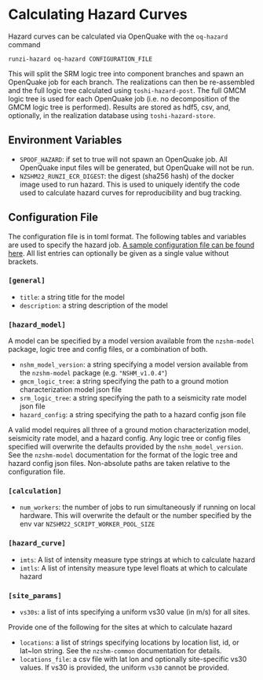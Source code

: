 # Calculating Hazard Curves

Hazard curves can be calculated via OpenQuake with the `oq-hazard` command
```
runzi-hazard oq-hazard CONFIGURATION_FILE
```

This will split the SRM logic tree into component branches and spawn an OpenQuake job for each branch. The realizations can then be re-assembled and the full logic tree calculated using `toshi-hazard-post`. The full GMCM logic tree is used for each OpenQuake job (i.e. no decomposition of the GMCM logic tree is performed). Results are stored as hdf5, csv, and, optionally, in the realization database using `toshi-hazard-store`.

## Environment Variables
- `SPOOF_HAZARD`: if set to true will not spawn an OpenQuake job. All OpenQuake input files will be generated, but OpenQuake will not be run.
- `NZSHM22_RUNZI_ECR_DIGEST`: the digest (sha256 hash) of the docker image used to run hazard. This is used to uniquely identify the code used to calculate hazard curves for reproducibility and bug tracking.

## Configuration File
The configuration file is in toml format. The following tables and variables are used to specify the hazard job. [A sample configuration file can be found here](example_hazard_config_file.md). All list entries can optionally be given as a single value without brackets.

### `[general]`
- `title`: a string title for the model
- `description`: a string description of the model

### `[hazard_model]`
A model can be specified by a model version available from the `nzshm-model` package, logic tree and config files, or a combination of both. 

- `nshm_model_version`: a string specifying a model version available from the `nzshm-model` package (e.g. `"NSHM_v1.0.4"`)
- `gmcm_logic_tree`: a string specifying the path to a ground motion characterization model json file
- `srm_logic_tree`: a string specifying the path to a seismicity rate model json file
- `hazard_config`: a string specifying the path to a hazard config json file

A valid model requires all three of a ground motion characterization model, seismicity rate model, and a hazard config. Any logic tree or config files specified will overwrite the defaults provided by the `nshm_model_version`. See the `nzshm-model` documentation for the format of the logic tree and hazard config json files. Non-absolute paths are taken relative to the configuration file.

### `[calculation]`
- `num_workers`: the number of jobs to run simultaneously if running on local hardware. This will overwrite the default or the number specified by the env var `NZSHM22_SCRIPT_WORKER_POOL_SIZE`

### `[hazard_curve]`
- `imts`: A list of intensity measure type strings at which to calculate hazard
- `imtls`: A list of intensity measure type level floats at which to calculate hazard

### `[site_params]`
- `vs30s`: a list of ints specifying a uniform vs30 value (in m/s) for all sites.

Provide one of the following for the sites at which to calculate hazard
- `locations`: a list of strings specifying locations by location list, id, or lat~lon string. See the `nzshm-common` documentation for details.
- `locations_file`: a csv file with lat lon and optionally site-specific vs30 values. If vs30 is provided, the uniform `vs30` cannot be provided.
